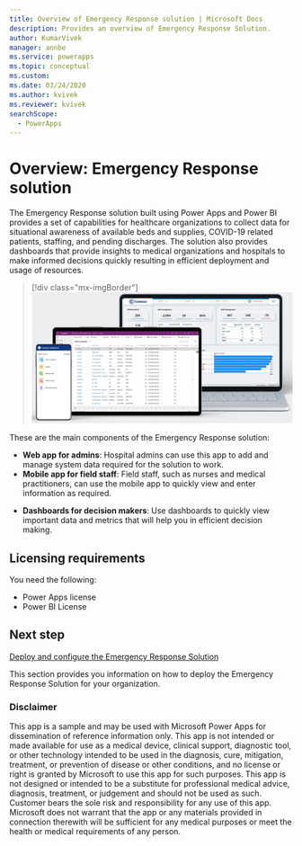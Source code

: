 ```yaml
---
title: Overview of Emergency Response solution | Microsoft Docs
description: Provides an overview of Emergency Response Solution.
author: KumarVivek
manager: annbe
ms.service: powerapps
ms.topic: conceptual
ms.custom: 
ms.date: 03/24/2020
ms.author: kvivek
ms.reviewer: kvivek
searchScope:
  - PowerApps
---
```

# Overview: Emergency Response solution

The Emergency Response solution built using Power Apps and Power BI provides a set of capabilities for healthcare organizations to collect data for situational awareness of available beds and supplies, COVID-19 related patients, staffing, and pending discharges. The solution also provides dashboards that provide insights to medical
organizations and hospitals to make informed decisions quickly resulting in efficient deployment and usage of resources.

> [!div class="mx-imgBorder"] 
> ![Emergency Response solution](media/conf-ermerg-response-solution-overview.png)

These are the main components of the Emergency Response solution:

- **Web app for admins**: Hospital admins can use this app to add and manage system data required for the solution to work.
- **Mobile app for field staff**: Field staff, such as nurses and medical practitioners, can use the mobile app to quickly view and enter information as required.
* **Dashboards for decision makers**: Use dashboards to quickly view important data and metrics that will help you in efficient decision making.

## Licensing requirements

You need the following:

- Power Apps license
- Power BI License

## Next step

[Deploy and configure the Emergency Response Solution](deply-configure.md)

This section provides you information on how to deploy the Emergency Response Solution for your organization.

### Disclaimer

This app is a sample and may be used with Microsoft Power Apps for dissemination of reference information only. This app is not intended or made available for use as a medical device, clinical support, diagnostic tool, or other technology intended to be used in the diagnosis, cure, mitigation, treatment, or prevention of disease or other conditions, and no license or right is granted by Microsoft to use this app for such purposes. This app is not designed or intended to be a substitute for professional medical advice, diagnosis, treatment, or judgement and should not be used as such. Customer bears the sole risk and responsibility for any use of this app. Microsoft does not warrant that the app or any materials provided in connection therewith will be sufficient for any medical purposes or meet the health or medical
requirements of any person.
